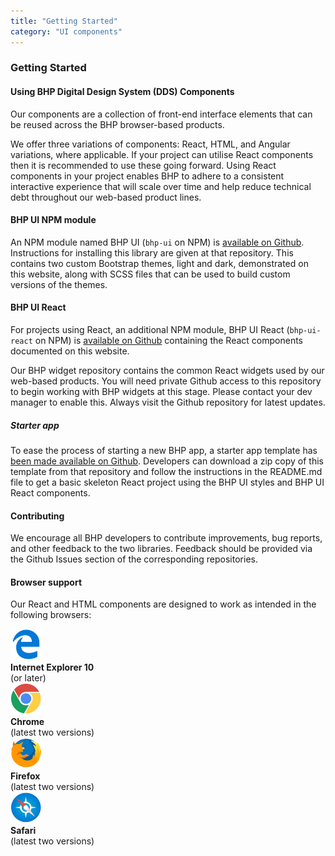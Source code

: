 ```yaml
---
title: "Getting Started"
category: "UI components"
---
```


<section>

<div class="container">

<h3 class="page-header">Getting Started</h3>

#### <span class="h4-light">Using BHP Digital Design System (DDS) Components</span>

Our components are a collection of front-end interface elements that can be reused across the BHP browser-based products.

We offer three variations of components: React, HTML, and Angular variations, where applicable. If your project can utilise React components then it is recommended to use these going forward. Using React components in your project enables BHP to adhere to a consistent interactive experience that will scale over time and help reduce technical debt throughout our web-based product lines.

#### <span class="h4-light">BHP UI NPM module</span>

An NPM module named BHP UI (`bhp-ui` on NPM) is [available on Github](https://github.com/BHP-DevHub/bhp-ui). Instructions for installing this library are given at that repository. This contains two custom Bootstrap themes, light and dark, demonstrated on this website, along with SCSS files that can be used to build custom versions of the themes.

#### <span class="h4-light">BHP UI React</span>

For projects using React, an additional NPM module, BHP UI React (`bhp-ui-react` on NPM) is [available on Github](https://github.com/BHP-DevHub/bhp-ui-react) containing the React components documented on this website.

Our BHP widget repository contains the common React widgets used by our web-based products. You will need private Github access to this repository to begin working with BHP widgets at this stage. Please contact your dev manager to enable this. Always visit the Github repository for latest updates.

##### Starter app

To ease the process of starting a new BHP app, a starter app template has [been made available on Github](https://github.com/BHP-DevHub/bhp-react-app). Developers can download a zip copy of this template from that repository and follow the instructions in the README.md file to get a basic skeleton React project using the BHP UI styles and BHP UI React components.

#### <span class="h4-light">Contributing</span>

We encourage all BHP developers to contribute improvements, bug reports, and other feedback to the two libraries. Feedback should be provided via the Github Issues section of the corresponding repositories.

#### <span class="h4-light">Browser support</span>

Our React and HTML components are designed to work as intended in the following browsers:

<div class="d-flex text-center">
  <div class="d-flex flex-column m-3">
    <div><img src="edge.svg" width="50" /></div>
    <div><strong>Internet Explorer 10</strong></div>
    <div>(or later)</div>
  </div>

  <div class="d-flex flex-column m-3">
    <div><img src="chrome.svg" width="50" /></div>
    <div><strong>Chrome</strong></div>
    <div>(latest two versions)</div>
  </div>

  <div class="d-flex flex-column m-3">
    <div><img src="firefox.svg" width="50" /></div>
    <div><strong>Firefox</strong></div>
    <div>(latest two versions)</div>
  </div>

  <div class="d-flex flex-column m-3">
    <div><img src="safari.svg" width="50" /></div>
    <div><strong>Safari</strong></div>
    <div>(latest two versions)</div>
  </div>
</div>

</div>

</section>
